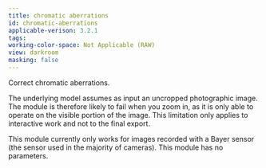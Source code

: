 ```yaml
---
title: chromatic aberrations
id: chromatic-aberrations
applicable-verison: 3.2.1
tags: 
working-color-space: Not Applicable (RAW) 
view: darkroom
masking: false
---
```


Correct chromatic aberrations.

The underlying model assumes as input an uncropped photographic image. The module is therefore likely to fail when you zoom in, as it is only able to operate on the visible portion of the image. This limitation only applies to interactive work and not to the final export. 

This module currently only works for images recorded with a Bayer sensor (the sensor used in the majority of cameras). This module has no parameters.
